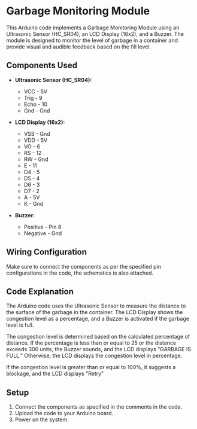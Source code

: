 # Garbage Monitoring Module

This Arduino code implements a Garbage Monitoring Module using an Ultrasonic Sensor (HC_SR04), an LCD Display (16x2), and a Buzzer. The module is designed to monitor the level of garbage in a container and provide visual and audible feedback based on the fill level.

## Components Used

- **Ultrasonic Sensor (HC_SR04):**
  - VCC - 5V
  - Trig - 9
  - Echo - 10
  - Gnd - Gnd

- **LCD Display (16x2):**
  - VSS - Gnd
  - VDD - 5V
  - VO - 6
  - RS - 12
  - RW - Gnd
  - E - 11
  - D4 - 5
  - D5 - 4
  - D6 - 3
  - D7 - 2
  - A - 5V
  - K - Gnd

- **Buzzer:**
  - Positive - Pin 8
  - Negative - Gnd

## Wiring Configuration

Make sure to connect the components as per the specified pin configurations in the code, the schematics is also attached.

## Code Explanation

The Arduino code uses the Ultrasonic Sensor to measure the distance to the surface of the garbage in the container. The LCD Display shows the congestion level as a percentage, and a Buzzer is activated if the garbage level is full.

The congestion level is determined based on the calculated percentage of distance. If the percentage is less than or equal to 25 or the distance exceeds 300 units, the Buzzer sounds, and the LCD displays "GARBAGE IS FULL." Otherwise, the LCD displays the congestion level in percentage.

If the congestion level is greater than or equal to 100%, it suggests a blockage, and the LCD displays "Retry"

## Setup

1. Connect the components as specified in the comments in the code.
2. Upload the code to your Arduino board.
3. Power on the system.


